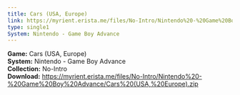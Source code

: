 ```yaml
---
title: Cars (USA, Europe)
link: https://myrient.erista.me/files/No-Intro/Nintendo%20-%20Game%20Boy%20Advance/Cars%20(USA,%20Europe).zip
type: single1
System: Nintendo - Game Boy Advance
---
```

<b>Game:</b> Cars (USA, Europe)<br>
<b>System:</b> Nintendo - Game Boy Advance<br>
<b>Collection:</b> No-Intro<br>
<b>Download:</b> https://myrient.erista.me/files/No-Intro/Nintendo%20-%20Game%20Boy%20Advance/Cars%20(USA,%20Europe).zip